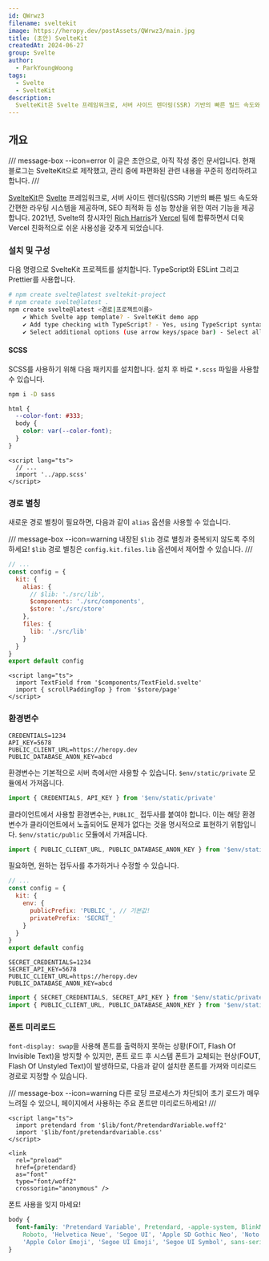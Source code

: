 ```yaml
---
id: QWrwz3
filename: sveltekit
image: https://heropy.dev/postAssets/QWrwz3/main.jpg
title: (초안) SvelteKit
createdAt: 2024-06-27
group: Svelte
author:
  - ParkYoungWoong
tags:
  - Svelte
  - SvelteKit
description:
  SvelteKit은 Svelte 프레임워크로, 서버 사이드 렌더링(SSR) 기반의 빠른 빌드 속도와 간편한 라우팅 시스템을 제공하며, SEO 최적화 등 성능 향상을 위한 여러 기능을 제공합니다.
---
```


## 개요

/// message-box --icon=error
이 글은 초안으로, 아직 작성 중인 문서입니다.
현재 블로그는 SvelteKit으로 제작했고, 관리 중에 파편화된 관련 내용을 꾸준히 정리하려고 합니다.
///

[SvelteKit](https://kit.svelte.dev/)은 [Svelte](https://svelte.dev/) 프레임워크로, 서버 사이드 렌더링(SSR) 기반의 빠른 빌드 속도와 간편한 라우팅 시스템을 제공하며, SEO 최적화 등 성능 향상을 위한 여러 기능을 제공합니다.
2021년, Svelte의 창시자인 [Rich Harris](https://github.com/Rich-Harris)가 [Vercel](https://vercel.com/) 팀에 합류하면서 더욱 Vercel 친화적으로 쉬운 사용성을 갖추게 되었습니다.

### 설치 및 구성

다음 명령으로 SvelteKit 프로젝트를 설치합니다.
TypeScript와 ESLint 그리고 Prettier를 사용합니다.

```bash
# npm create svelte@latest sveltekit-project
# npm create svelte@latest .
npm create svelte@latest <경로|프로젝트이름>
    ✔ Which Svelte app template? - SvelteKit demo app
    ✔ Add type checking with TypeScript? - Yes, using TypeScript syntax
    ✔ Select additional options (use arrow keys/space bar) - Select all
```

#### SCSS

SCSS를 사용하기 위해 다음 패키지를 설치합니다.
설치 후 바로 `*.scss` 파일을 사용할 수 있습니다.

```bash
npm i -D sass
```

```scss --path=/src/app.scss
html {
  --color-font: #333;
  body {
    color: var(--color-font);
  }
}
```

```svelte --path/src/routes/+layout.svelte --caption=SCSS 사용 예시
<script lang="ts">
  // ...
  import '../app.scss'
</script>
```

### 경로 별칭

새로운 경로 별칭이 필요하면, 다음과 같이 `alias` 옵션을 사용할 수 있습니다.

/// message-box --icon=warning
내장된 `$lib` 경로 별칭과 중복되지 않도록 주의하세요!
`$lib` 경로 별칭은 `config.kit.files.lib` 옵션에서 제어할 수 있습니다.
///

```js --path=/svelte.config.js --line-active=6-7,10 --line-error=5
// ...
const config = {
  kit: {
    alias: {
      // $lib: './src/lib',
      $components: './src/components',
      $store: './src/store'
    },
    files: {
      lib: './src/lib'
    }
  }
}
export default config
```

```svelte
<script lang="ts">
  import TextField from '$components/TextField.svelte'
  import { scrollPaddingTop } from '$store/page'
</script>
```

### 환경변수

```plaintext --path=/.env --caption=환경변수 예시
CREDENTIALS=1234
API_KEY=5678
PUBLIC_CLIENT_URL=https://heropy.dev
PUBLIC_DATABASE_ANON_KEY=abcd
```

환경변수는 기본적으로 서버 측에서만 사용할 수 있습니다.
`$env/static/private` 모듈에서 가져옵니다.

```ts
import { CREDENTIALS, API_KEY } from '$env/static/private'
```

클라이언트에서 사용할 환경변수는, `PUBLIC_` 접두사를 붙여야 합니다.
이는 해당 환경변수가 클라이언트에서 노출되어도 문제가 없다는 것을 명시적으로 표현하기 위함입니다.
`$env/static/public` 모듈에서 가져옵니다.

```ts
import { PUBLIC_CLIENT_URL, PUBLIC_DATABASE_ANON_KEY } from '$env/static/public'
```

필요하면, 원하는 접두사를 추가하거나 수정할 수 있습니다.

```js --path=/svelte.config.js --line-active=8 --line-error=7
// ...
const config = {
  kit: {
    env: {
      publicPrefix: 'PUBLIC_', // 기본값!
      privatePrefix: 'SECRET_'
    }
  }
}
export default config
```

```plaintext --path=/.env --caption=접두사를 추가한 환경변수 예시
SECRET_CREDENTIALS=1234
SECRET_API_KEY=5678
PUBLIC_CLIENT_URL=https://heropy.dev
PUBLIC_DATABASE_ANON_KEY=abcd
```

```ts
import { SECRET_CREDENTIALS, SECRET_API_KEY } from '$env/static/private'
import { PUBLIC_CLIENT_URL, PUBLIC_DATABASE_ANON_KEY } from '$env/static/public'
```

### 폰트 미리로드

`font-display: swap`을 사용해 폰트를 출력하지 못하는 상황(FOIT, Flash Of Invisible Text)을 방지할 수 있지만, 폰트 로드 후 시스템 폰트가 교체되는 현상(FOUT, Flash Of Unstyled Text)이 발생하므로, 다음과 같이 설치한 폰트를 가져와 미리로드 경로로 지정할 수 있습니다.

/// message-box --icon=warning
다른 로딩 프로세스가 차단되어 초기 로드가 매우 느려질 수 있으니, 페이지에서 사용하는 주요 폰트만 미리로드하세요!
///

```svelte --path=/src/+layout.svelte
<script lang="ts">
  import pretendard from '$lib/font/PretendardVariable.woff2'
  import '$lib/font/pretendardvariable.css'
</script>

<link
  rel="preload"
  href={pretendard}
  as="font"
  type="font/woff2"
  crossorigin="anonymous" />
```

폰트 사용을 잊지 마세요!

```css --path=/src/app.css
body {
  font-family: 'Pretendard Variable', Pretendard, -apple-system, BlinkMacSystemFont, system-ui,
    Roboto, 'Helvetica Neue', 'Segoe UI', 'Apple SD Gothic Neo', 'Noto Sans KR', 'Malgun Gothic',
    'Apple Color Emoji', 'Segoe UI Emoji', 'Segoe UI Symbol', sans-serif;
}
```